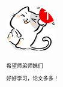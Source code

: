 <head>
  <link
    rel="stylesheet"
    href="https://cdnjs.cloudflare.com/ajax/libs/animate.css/4.1.1/animate.min.css"
  />
</head>

<img src="./cat.jpg" width="132" style="border-radius:50%; overflow:hidden;">


希望师弟师妹们<div class="animate__animated animate__bounce animate__infinite">好好学习，论文多多！</div>
